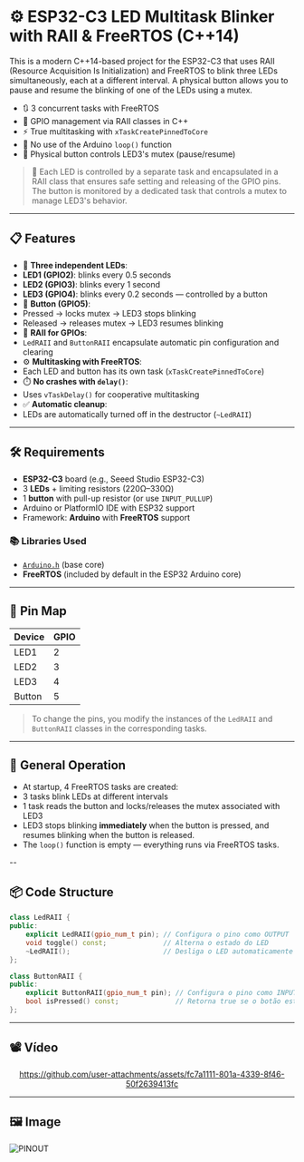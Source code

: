 # ⚙️ ESP32-C3 LED Multitask Blinker with RAII & FreeRTOS (C++14)

This is a modern C++14-based project for the ESP32-C3 that uses RAII (Resource Acquisition Is Initialization) and FreeRTOS to blink three LEDs simultaneously, each at a different interval. A physical button allows you to pause and resume the blinking of one of the LEDs using a mutex.

- 🔃 3 concurrent tasks with FreeRTOS
- 🧠 GPIO management via RAII classes in C++
- ⚡ True multitasking with `xTaskCreatePinnedToCore`
- 🚀 No use of the Arduino `loop()` function
- 🔘 Physical button controls LED3's mutex (pause/resume)

> 🧰 Each LED is controlled by a separate task and encapsulated in a RAII class that ensures safe setting and releasing of the GPIO pins. The button is monitored by a dedicated task that controls a mutex to manage LED3's behavior.

---

## 📋 Features

- 🌈 **Three independent LEDs**:
- **LED1 (GPIO2)**: blinks every 0.5 seconds
- **LED2 (GPIO3)**: blinks every 1 second
- **LED3 (GPIO4)**: blinks every 0.2 seconds — controlled by a button
- 🔘 **Button (GPIO5)**:
- Pressed → locks mutex → LED3 stops blinking
- Released → releases mutex → LED3 resumes blinking
- 🧱 **RAII for GPIOs**:
- `LedRAII` and `ButtonRAII` encapsulate automatic pin configuration and clearing
- ⚙️ **Multitasking with FreeRTOS**:
- Each LED and button has its own task (`xTaskCreatePinnedToCore`)
- ⏱️ **No crashes with `delay()`**:
- Uses `vTaskDelay()` for cooperative multitasking
- ✅ **Automatic cleanup**:
- LEDs are automatically turned off in the destructor (`~LedRAII`)

---

## 🛠️ Requirements

- **ESP32-C3** board (e.g., Seeed Studio ESP32-C3)
- 3 **LEDs** + limiting resistors (220Ω–330Ω)
- 1 **button** with pull-up resistor (or use `INPUT_PULLUP`)
- Arduino or PlatformIO IDE with ESP32 support
- Framework: **Arduino** with **FreeRTOS** support

### 📚 Libraries Used

- [`Arduino.h`](https://www.arduino.cc/reference/en/) (base core)
- **FreeRTOS** (included by default in the ESP32 Arduino core)

---

## 🧭 Pin Map

| Device | GPIO |
|-------------|------|
| LED1 | 2 |
| LED2 | 3 |
| LED3 | 4 |
| Button | 5 |

> To change the pins, you modify the instances of the `LedRAII` and `ButtonRAII` classes in the corresponding tasks.

---

## 🔄 General Operation

- At startup, 4 FreeRTOS tasks are created:
- 3 tasks blink LEDs at different intervals
- 1 task reads the button and locks/releases the mutex associated with LED3
- LED3 stops blinking **immediately** when the button is pressed, and resumes blinking when the button is released.
- The `loop()` function is empty — everything runs via FreeRTOS tasks.

--
## 📦 Code Structure

```cpp
class LedRAII {
public:
    explicit LedRAII(gpio_num_t pin); // Configura o pino como OUTPUT
    void toggle() const;              // Alterna o estado do LED
    ~LedRAII();                       // Desliga o LED automaticamente
};

class ButtonRAII {
public:
    explicit ButtonRAII(gpio_num_t pin); // Configura o pino como INPUT_PULLUP
    bool isPressed() const;              // Retorna true se o botão estiver pressionado
};
```

---

## 📽️ Vídeo

<div align="center">

https://github.com/user-attachments/assets/fc7a1111-801a-4339-8f46-50f2639413fc

</div>

---

## 🖼️ Image

![PINOUT](https://github.com/user-attachments/assets/5ac26256-06c6-40ae-ab29-bd35d11dfe80)
